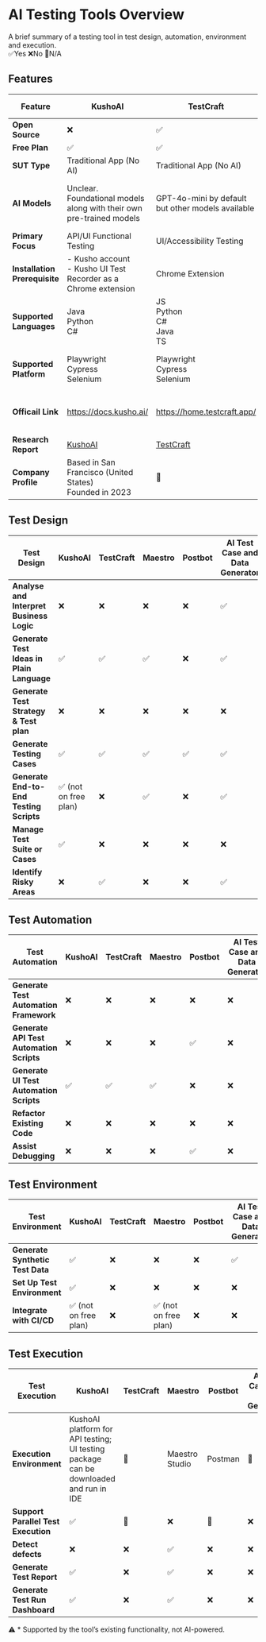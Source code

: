 # AI Testing Tools Overview
A brief summary of a testing tool in test design, automation, environment and execution. </br>
✅Yes ❌No 🚫N/A

## Features ##
| Feature                      |KushoAI  |TestCraft  |Maestro |Postbot   |AI Test Case and Data Generator|NVIDIA NeMo Data Designer  |Testim Copilot Coding Assistant  |Playwright Agents| Mabl  |
|------------------------------|---------|-----------|--------|----------|-------------------------------|---------------------------|---------------------------------|-----------------|-------|
|**Open Source**               |❌       |✅        | ✅     | ❌      |✅                            |❌                         |❌                               |✅              |❌     |
|**Free Plan**                 |✅       |✅        | ✅     |✅       |✅ (10 cases per month)       |❌ (free 90 day in prod)   |❌ ( 30-day trial )              |✅              |❌ ( 14-day trial )|  
|**SUT Type**                  |Traditional App (No AI)    | Traditional App (No AI) |  Traditional App (No AI)       |Traditional App (No AI)     |Traditional App (No AI)| AI-based App & Traditional App (No AI) |  Traditional App (No AI)  |Traditional App (No AI)|Traditional App (No AI)|
|**AI Models**                 |Unclear. Foundational models along with their own pre-trained models  |  GPT-4o-mini by default but other models available         | Defaults: gpt-4o for OpenAI, claude-3-5-sonnet-20240620 for Claude        |OpenAI models         |gpt-4.1-mini but can be changed with openAI API key| Configurable - Any model |OpenAI models         |GPT-5 mini - other models available|Gemini, OpenAI, and Claude  |
|**Primary Focus**             |API/UI Functional Testing         |UI/Accessibility Testing         | Mobile/Browser UI        | API Functional and Performance Testing        |Test Case and Data Generator|Synthetic Data Generation  |UI Testing    |Test Case Generator & Automated UI tests|API/UI/Mobile Testing |
|**Installation Prerequisite** |- Kusho account</br> - Kusho UI Test Recorder as a Chrome extension  | Chrome Extension          | Maestro  Studio and an iOS/Android emulator        |Not required as integrated into Postman UI         |Not required|Docker and Docker Compose, NGC API Key, NGC CLI   |-Testim account</br> - Testim Editor as a Chrome or Edge extension |Install definitions to project| Mabl Desktop App |
|**Supported Languages**       | Java</br> Python</br> C#  |  JS</br> Python</br> C#</br> Java</br> TS         |  Actions written in .yaml file       |JavaScript          |Data generator - JSON, CSV, SQL Insert Statements, XML, HTML Table, BDD Gherkin | Python  | JavaScript| Typescript/Javascript| JavaScript |
|**Supported Platform**        |Playwright</br> Cypress</br> Selenium</br>        |  Playwright</br> Cypress</br> Selenium</br>         | Can be used no matter what framework the team uses        |Postman         |🚫|  NeMo Microservices Python SDK  | 🚫 |Playwright| 🚫 |
|**Officail Link**             | https://docs.kusho.ai/       |  https://home.testcraft.app/         |  https://maestro.dev/       |https://www.postman.com/product/postbot/         |https://www.testingtools.ai/free-tools/ai-test-case-generator/|   https://docs.nvidia.com/nemo/microservices/latest/generate-synthetic-data/index.html|  https://help.testim.io/docs/coding-assistant| https://playwright.dev/docs/test-agents | https://help.mabl.com/hc/en-us/articles/26881384186004-How-mabl-enhances-your-testing-with-AI|
|**Research Report**           | [KushoAI](https://github.com/XChenscottlogic/AI-Testing-Experiment/blob/main/KushoAI/README.md)      |  [TestCraft](https://github.com/XChenscottlogic/AI-Testing-Experiment/blob/main/TestCraft/README.md)        | [Maestro](https://github.com/XChenscottlogic/AI-Testing-Experiment/blob/main/Maestro/README.md)         |[Postbot](https://github.com/XChenscottlogic/AI-Testing-Experiment/blob/main/Postbot/README.md)         |[AI Test Case & Data Generator](https://github.com/XChenscottlogic/AI-Testing-Experiment/tree/main/AI%20Test%20Case%20%26%20Data%20Generator)| [NVIDIA NeMo Data Designer](https://github.com/XChenscottlogic/AI-Testing-Experiment/tree/main/NVIDIA%20NeMo%20Data%20Designer)| [Testim Copilot Coding Assistant](https://github.com/XChenscottlogic/AI-Testing-Experiment/blob/main/Testim/README.md) |[Playwright Agents](https://github.com/XChenscottlogic/AI-Testing-Experiment/blob/main/playwright-agents/README.md) |[Mabl](https://github.com/XChenscottlogic/AI-Testing-Experiment/blob/Xin-branch/Mabl/README.md)|
|**Company Profile**           |Based in San Francisco (United States)</br> Founded in 2023       |    🚫       | 🚫        |Developed by Postman in 2023         |🚫| Formerly Gretel, acquired by Nvidia in 2025.  |Based in San Francisco (United States)</br> Founded in 2014 | Playwright | Based in Boston (United States)</br> Founded in 2016| 

## 	Test Design ##
| Test Design                               | KushoAI | TestCraft | Maestro    | Postbot |AI Test Case and Data Generator|NVIDIA NeMo Data Designer  |Testim Copilot Coding Assistant  | Playwright |Mabl  |
|-------------------------------------------|---------|-----------|------------|---------|-------------------------------|---------------------------|---------------------------------|------------|------|
|**Analyse and Interpret Business Logic**   |❌       |❌        | ❌        |❌       |✅                             |❌                        |❌                               |✅         |❌    |
|**Generate Test Ideas in Plain Language**  |✅       |✅        | ✅        |❌       |✅                             |❌                        |❌                               |✅         |✅    |
|**Generate Test Strategy & Test plan**     |❌       |❌        | ❌        |❌       |❌                             |❌                        |✅*                              |✅         |✅*   |
|**Generate Testing Cases**                 |✅       |✅        | ✅        |✅       |✅                             |❌                        |✅                               |✅         |✅    |
|**Generate End-to-End Testing Scripts**    |✅ (not on free plan)      |❌        | ✅        |❌       |✅           |❌                        |✅*                              |✅         |✅    |
|**Manage Test Suite or Cases**             |✅       |❌        | ❌        |❌       |❌                             |❌                        |✅*                              |✅         |✅*   |
|**Identify Risky Areas**                   |❌       |✅        | ❌        |❌       |✅                             |❌                        |❌                               |✅         |❌    |

## 	Test Automation ##
| Test Automation                           | KushoAI | TestCraft | Maestro | Postbot |AI Test Case and Data Generator|NVIDIA NeMo Data Designer  |Testim Copilot Coding Assistant  |Playwright|Mabl  |
|-------------------------------------------|---------|-----------|---------|---------|-------------------------------|---------------------------|---------------------------------|----------|------|
|**Generate Test Automation Framework**     |❌      |❌         |❌       |❌      |❌                            |❌                         |❌                               |✅       |❌    |
|**Generate API Test Automation Scripts**   |❌      |❌         | ❌      |✅      |❌                            |❌                         |❌                               |✅       |✅    |
|**Generate UI Test Automation Scripts**    |✅      |✅         | ✅      |❌      |❌                            |❌                         |✅                               |✅       |✅    |
|**Refactor Existing Code**                 |❌      |❌         | ❌      |❌      |❌                            |❌                         |❌                               |✅       |✅    |
|**Assist Debugging**                       |❌      |❌         | ❌      |✅      |❌                            |❌                         |✅                               |✅       |✅    |    

## 	Test Environment ##
| Test Environment                          | KushoAI | TestCraft | Maestro | Postbot |AI Test Case and Data Generator|NVIDIA NeMo Data Designer|Testim Copilot Coding Assistant      |Playwright|Mabl  |
|-------------------------------------------|---------|-----------|---------|---------|-------------------------------|-------------------------|-------------------------------------|---------|-------|
|**Generate Synthetic Test Data**           |✅       |❌        |❌       |❌      |✅                             |✅                      |✅*                                  |✅      |❌     |
|**Set Up Test Environment**                |✅       |❌        |❌       |❌      |❌                             |❌                      |✅*                                  |✅      |❌     |
|**Integrate with CI/CD**                   |✅ (not on free plan) |❌     |✅ (not on free plan)|❌      |❌       |❌                      |✅*                                  |✅      |✅*    |

## 	Test Execution ##
| Test Execution                            | KushoAI | TestCraft | Maestro | Postbot |AI Test Case and Data Generator|NVIDIA NeMo Data Designer  |Testim Copilot Coding Assistant      |Playwright|Mabl  |
|-------------------------------------------|---------|-----------|---------|---------|-------------------------------|---------------------------|-------------------------------------|-----------|-----|
|**Execution Environment**                  |KushoAI platform for API testing;</br> UI testing package can be downloaded and run in IDE | 🚫  |  Maestro Studio  |Postman |🚫 | IDE   |Testim Interface |Visual Studio Code - Insiders| Mabl Desktop App     |
|**Support Parallel Test Execution**        |✅      |🚫         |❌       |🚫      |❌                             |🚫                        |✅*                                  |✅       |❌    |
|**Detect defects**                         |❌      |❌         |✅       |❌      |❌                             |❌                        |✅*                                  |✅       |❌    |
|**Generate Test Report**                   |✅      |❌         |✅       |❌      |❌                             |❌                        |✅*                                  |✅       |✅*   |
|**Generate Test Run Dashboard**            |✅      |❌         |✅       |❌      |❌                             |❌                        |✅*                                  |✅       |✅*   |
  
⚠️ \* Supported by the tool’s existing functionality, not AI-powered.
